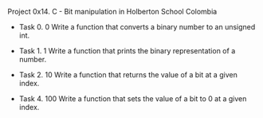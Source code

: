 Project 0x14. C - Bit manipulation in Holberton School Colombia
- Task 0. 0 Write a function that converts a binary number to an unsigned int.
- Task 1. 1 Write a function that prints the binary representation of a number.
- Task 2. 10 Write a function that returns the value of a bit at a given index.

- Task 4. 100 Write a function that sets the value of a bit to 0 at a given index.
